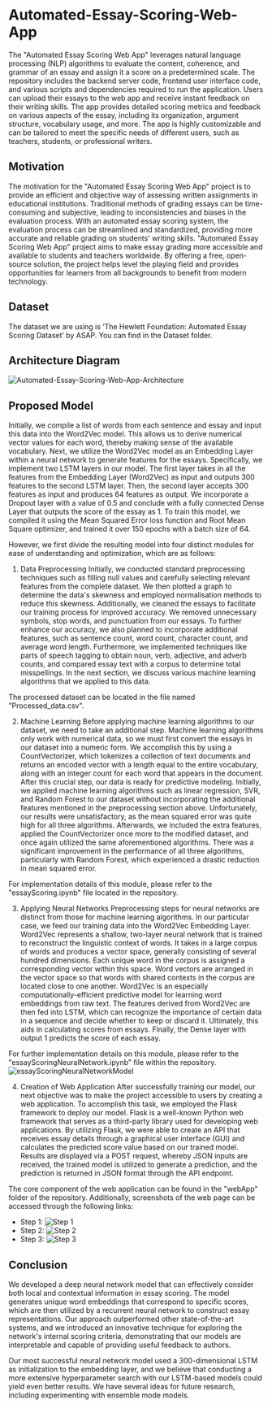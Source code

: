 # Automated-Essay-Scoring-Web-App
The "Automated Essay Scoring Web App" leverages natural language processing (NLP) algorithms to evaluate the content, coherence, and grammar of an essay and assign it a score on a predetermined scale. The repository includes the backend server code, frontend user interface code, and various scripts and dependencies required to run the application.
Users can upload their essays to the web app and receive instant feedback on their writing skills. The app provides detailed scoring metrics and feedback on various aspects of the essay, including its organization, argument structure, vocabulary usage, and more. The app is highly customizable and can be tailored to meet the specific needs of different users, such as teachers, students, or professional writers.

## Motivation
The motivation for the "Automated Essay Scoring Web App" project is to provide an efficient and objective way of assessing written assignments in educational institutions. Traditional methods of grading essays can be time-consuming and subjective, leading to inconsistencies and biases in the evaluation process. With an automated essay scoring system, the evaluation process can be streamlined and standardized, providing more accurate and reliable grading on students' writing skills.
"Automated Essay Scoring Web App" project aims to make essay grading more accessible and available to students and teachers worldwide. By offering a free, open-source solution, the project helps level the playing field and provides opportunities for learners from all backgrounds to benefit from modern technology.

## Dataset
The dataset we are using is ‘The Hewlett Foundation: Automated Essay Scoring Dataset’ by ASAP. You can find in the Dataset folder.

## Architecture Diagram
![Automated-Essay-Scoring-Web-App-Architecture](https://github.com/KratoSkills/Automated-Essay-Scoring-Web-App/assets/56100874/0e831906-b482-4523-a506-1b0859fe68df)

## Proposed Model
Initially, we compile a list of words from each sentence and essay and input this data into the Word2Vec model. This allows us to derive numerical vector values for each word, thereby making sense of the available vocabulary. Next, we utilize the Word2Vec model as an Embedding Layer within a neural network to generate features for the essays. Specifically, we implement two LSTM layers in our model. The first layer takes in all the features from the Embedding Layer (Word2Vec) as input and outputs 300 features to the second LSTM layer. Then, the second layer accepts 300 features as input and produces 64 features as output. We incorporate a Dropout layer with a value of 0.5 and conclude with a fully connected Dense Layer that outputs the score of the essay as 1. To train this model, we compiled it using the Mean Squared Error loss function and Root Mean Square optimizer, and trained it over 150 epochs with a batch size of 64.

However, we first divide the resulting model into four distinct modules for ease of understanding and optimization, which are as follows:

1. Data Preprocessing
Initially, we conducted standard preprocessing techniques such as filling null values and carefully selecting relevant features from the complete dataset. We then plotted a graph to determine the data's skewness and employed normalisation methods to reduce this skewness. Additionally, we cleaned the essays to facilitate our training process for improved accuracy. We removed unnecessary symbols, stop words, and punctuation from our essays. To further enhance our accuracy, we also planned to incorporate additional features, such as sentence count, word count, character count, and average word length. Furthermore, we implemented techniques like parts of speech tagging to obtain noun, verb, adjective, and adverb counts, and compared essay text with a corpus to determine total misspellings. In the next section, we discuss various machine learning algorithms that we applied to this data.

  The processed dataset can be located in the file named "Processed_data.csv".

2. Machine Learning
Before applying machine learning algorithms to our dataset, we need to take an additional step. Machine learning algorithms only work with numerical data, so we must first convert the essays in our dataset into a numeric form. We accomplish this by using a CountVectorizer, which tokenizes a collection of text documents and returns an encoded vector with a length equal to the entire vocabulary, along with an integer count for each word that appears in the document. After this crucial step, our data is ready for predictive modeling.
Initially, we applied machine learning algorithms such as linear regression, SVR, and Random Forest to our dataset without incorporating the additional features mentioned in the preprocessing section above. Unfortunately, our results were unsatisfactory, as the mean squared error was quite high for all three algorithms. Afterwards, we included the extra features, applied the CountVectorizer once more to the modified dataset, and once again utilized the same aforementioned algorithms. There was a significant improvement in the performance of all three algorithms, particularly with Random Forest, which experienced a drastic reduction in mean squared error.

  For implementation details of this module, please refer to the "essayScoring.ipynb" file located in the repository.

3. Applying Neural Networks
Preprocessing steps for neural networks are distinct from those for machine learning algorithms. In our particular case, we feed our training data into the Word2Vec Embedding Layer. Word2Vec represents a shallow, two-layer neural network that is trained to reconstruct the linguistic context of words. It takes in a large corpus of words and produces a vector space, generally consisting of several hundred dimensions. Each unique word in the corpus is assigned a corresponding vector within this space. Word vectors are arranged in the vector space so that words with shared contexts in the corpus are located close to one another. Word2Vec is an especially computationally-efficient predictive model for learning word embeddings from raw text. The features derived from Word2Vec are then fed into LSTM, which can recognize the importance of certain data in a sequence and decide whether to keep or discard it. Ultimately, this aids in calculating scores from essays. Finally, the Dense layer with output 1 predicts the score of each essay.

  For further implementation details on this module, please refer to the "essayScoringNeuralNetwork.ipynb" file within the repository.
![essayScoringNeuralNetworkModel](https://github.com/KratoSkills/Automated-Essay-Scoring-Web-App/assets/56100874/6ec0f091-ac45-457d-8494-4fc0d3db7d9f)

4. Creation of Web Application
After successfully training our model, our next objective was to make the project accessible to users by creating a web application. To accomplish this task, we employed the Flask framework to deploy our model. Flask is a well-known Python web framework that serves as a third-party library used for developing web applications. By utilizing Flask, we were able to create an API that receives essay details through a graphical user interface (GUI) and calculates the predicted score value based on our trained model. Results are displayed via a POST request, whereby JSON inputs are received, the trained model is utilized to generate a prediction, and the prediction is returned in JSON format through the API endpoint.

  The core component of the web application can be found in the "webApp" folder of the repository. Additionally, screenshots of the web page can be accessed through the following links:
  - Step 1:
![Step 1](https://github.com/KratoSkills/Automated-Essay-Scoring-Web-App/assets/56100874/e1ad72ad-b58e-424f-8b48-a715e95d646e)
  - Step 2:
![Step 2](https://github.com/KratoSkills/Automated-Essay-Scoring-Web-App/assets/56100874/7de8ae78-9b77-4569-83cc-acec716ef157)
  - Step 3:
![Step 3](https://github.com/KratoSkills/Automated-Essay-Scoring-Web-App/assets/56100874/1954920f-bff9-4a4d-b254-4850d8bee135)

## Conclusion
We developed a deep neural network model that can effectively consider both local and contextual information in essay scoring. The model generates unique word embeddings that correspond to specific scores, which are then utilized by a recurrent neural network to construct essay representations. Our approach outperformed other state-of-the-art systems, and we introduced an innovative technique for exploring the network's internal scoring criteria, demonstrating that our models are interpretable and capable of providing useful feedback to authors.

Our most successful neural network model used a 300-dimensional LSTM as initialization to the embedding layer, and we believe that conducting a more extensive hyperparameter search with our LSTM-based models could yield even better results. We have several ideas for future research, including experimenting with ensemble mode models.
